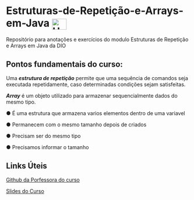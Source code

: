 # Estruturas-de-Repetição-e-Arrays-em-Java <img align="center" alt="Ubiratan-Jv" height="30" width="40" src="https://cdn.jsdelivr.net/gh/devicons/devicon/icons/java/java-original.svg" />
Repositório para anotações e exercícios do modulo Estruturas de Repetição e Arrays em Java da DIO

## Pontos fundamentais do curso:

Uma ***estrutura de repetição*** permite que uma sequência de
comandos seja executada repetidamente, caso determinadas
condições sejam satisfeitas.

***Array*** é um objeto utilizado para armazenar sequencialmente
dados do mesmo tipo.

● É uma estrutura que armazena varios elementos dentro de uma variavel

● Permanecem com o mesmo tamanho depois de criados

● Precisam ser do mesmo tipo

● Precisamos informar o tamanho

## Links Úteis

[Github da Porfessora do curso](https://github.com/cami-la/loops-e-arrays)

[Slides do Curso](https://github.com/miltonnotforyou/Estruturas-de-Repeti-o-e-Arrays-em-Java/blob/4a53701cfd1c7896504f47718bb85be7a4b0a5a2/Slides%20-%20Estrutura%20de%20Repeti%C3%A7%C3%A3o%20e%20Arrays%20em%20Java.pdf)
